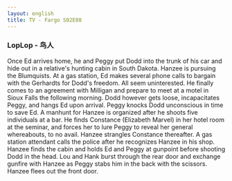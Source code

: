 ```yaml
---
layout: english
title: TV - Fargo S02E08
---
```


<h3>LopLop - 鸟人</h3>
<p>Once Ed arrives home, he and Peggy put Dodd into the trunk of his car and hide out in a relative's hunting cabin in South Dakota. Hanzee is pursuing the Blumquists. At a gas station, Ed makes several phone calls to bargain with the Gerhardts for Dodd's freedom. All seem uninterested. He finally comes to an agreement with Milligan and prepare to meet at a motel in Sioux Falls the following morning. Dodd however gets loose, incapacitates Peggy, and hangs Ed upon arrival. Peggy knocks Dodd unconscious in time to save Ed. A manhunt for Hanzee is organized after he shoots five individuals at a bar. He finds Constance (Elizabeth Marvel) in her hotel room at the seminar, and forces her to lure Peggy to reveal her general whereabouts, to no avail. Hanzee strangles Constance thereafter. A gas station attendant calls the police after he recognizes Hanzee in his shop. Hanzee finds the cabin and holds Ed and Peggy at gunpoint before shooting Dodd in the head. Lou and Hank burst through the rear door and exchange gunfire with Hanzee as Peggy stabs him in the back with the scissors. Hanzee flees out the front door.</p>

<div></div>
<script>
var note = {};
note["status"] = "{{ page.title }}";
note[1] = {};
note[1]['structure'] = {
	'1-4':'副词短语',
	'6-27':'FANBOYS的A连接句子',
	'28-32':'SVC',
	'33-49':'SVOC',
	'50-52':'SVC',
	'53-73':'FANBOYS的A连接句子',
	'74-84':'comma 加上 FANBOYS的A连接句子',
	'85-90':'SVOC',
	'91-93':'in order to',
	'94-99':'SVC',
	'100-107':'副词从句',
	'108-119':'SVO',
	'120-130':'FANBOYS的A连接句子 SVOC',
	'134-137':'SVO',
	'138-144':'SVO',
	'145-151':'副词从句',
	'152-162':'FANBOYS的A连接句子',
	'163-168':'简化副词从句',
	'169-181':'FANBOYS的A连接句子',
	'182-191':'副词从句',
	'192-197':'SV',
}
note[1]['pos'] = {
}

</script>